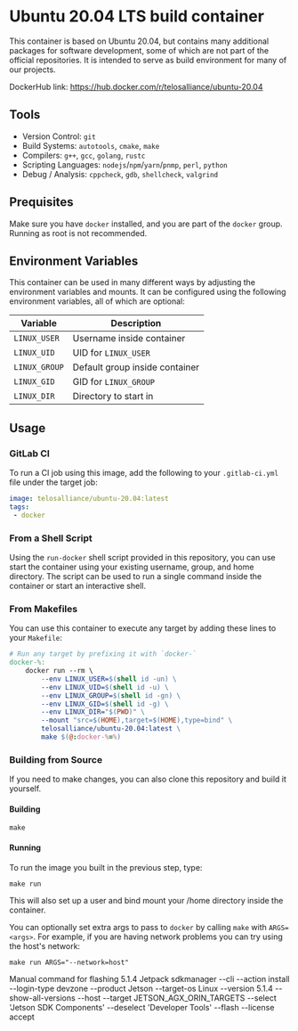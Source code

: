 # Ubuntu 20.04 LTS build container

This container is based on Ubuntu 20.04, but contains many additional packages for software development, some of which are not part of the official repositories.
It is intended to serve as build environment for many of our projects.

DockerHub link: https://hub.docker.com/r/telosalliance/ubuntu-20.04

## Tools

- Version Control: `git`
- Build Systems: `autotools`, `cmake`, `make`
- Compilers: `g++`, `gcc`, `golang`, `rustc`
- Scripting Languages: `nodejs`/`npm`/`yarn`/`pnmp`, `perl`, `python`
- Debug / Analysis: `cppcheck`, `gdb`, `shellcheck`, `valgrind`

## Prequisites

Make sure you have `docker` installed, and you are part of the `docker` group.
Running as root is not recommended.

## Environment Variables

This container can be used in many different ways by adjusting the environment variables and mounts.
It can be configured using the following environment variables, all of which are optional:

| Variable     | Description |
| ------------ | ----------- |
| `LINUX_USER` | Username inside container |
| `LINUX_UID`  | UID for `LINUX_USER` |
| `LINUX_GROUP`| Default group inside container |
| `LINUX_GID`  | GID for `LINUX_GROUP` |
| `LINUX_DIR`  | Directory to start in |

## Usage

### GitLab CI

To run a CI job using this image, add the following to your `.gitlab-ci.yml` file under the target job:

```yaml
image: telosalliance/ubuntu-20.04:latest
tags:
 - docker
```

### From a Shell Script

Using the `run-docker` shell script provided in this repository, you can use start the container using your existing username, group, and home directory.
The script can be used to run a single command inside the container or start an interactive shell.

### From Makefiles

You can use this container to execute any target by adding these lines to your `Makefile`:

```makefile
# Run any target by prefixing it with `docker-`
docker-%:
	docker run --rm \
		--env LINUX_USER=$(shell id -un) \
		--env LINUX_UID=$(shell id -u) \
		--env LINUX_GROUP=$(shell id -gn) \
		--env LINUX_GID=$(shell id -g) \
		--env LINUX_DIR="$(PWD)" \
		--mount "src=$(HOME),target=$(HOME),type=bind" \
		telosalliance/ubuntu-20.04:latest \
		make $(@:docker-%=%)
```

### Building from Source

If you need to make changes, you can also clone this repository and build it yourself.

#### Building

```shell
make
```

#### Running

To run the image you built in the previous step, type:

```shell
make run
```

This will also set up a user and bind mount your /home directory inside the container.

You can optionally set extra args to pass to `docker` by calling `make` with `ARGS=<args>`.
For example, if you are having network problems you can try using the host's network:

```shell
make run ARGS="--network=host"
```

Manual command for flashing 5.1.4 Jetpack
sdkmanager --cli --action install --login-type devzone --product Jetson --target-os Linux --version 5.1.4 --show-all-versions --host --target JETSON_AGX_ORIN_TARGETS --select 'Jetson SDK Components' --deselect 'Developer Tools' --flash --license accept

